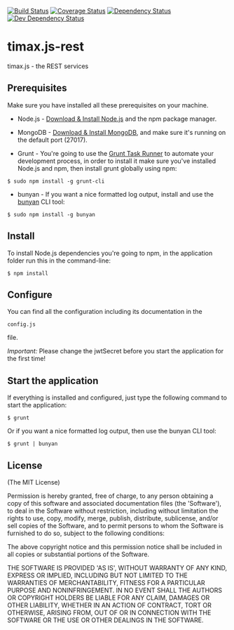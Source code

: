 [![Build Status](https://travis-ci.org/benjaminlutz/timax.js-rest.svg)](https://travis-ci.org/benjaminlutz/timax.js-rest)
[![Coverage Status](https://coveralls.io/repos/benjaminlutz/timax.js-rest/badge.svg)](https://coveralls.io/r/benjaminlutz/timax.js-rest)
[![Dependency Status](https://david-dm.org/benjaminlutz/timax.js-rest/status.png)](https://david-dm.org/benjaminlutz/timax.js-rest)
[![Dev Dependency Status](https://david-dm.org/benjaminlutz/timax.js-rest/dev-status.png)](https://david-dm.org/benjaminlutz/timax.js-rest)

# timax.js-rest
timax.js - the REST services

## Prerequisites
Make sure you have installed all these prerequisites on your machine.

* Node.js - [Download & Install Node.js](http://www.nodejs.org/download/) and the npm package manager.
* MongoDB - [Download & Install MongoDB](http://www.mongodb.org/downloads), and make sure it's running on the default port (27017).

* Grunt - You're going to use the [Grunt Task Runner](http://gruntjs.com/) to automate your development process, in order to install it make sure you've installed Node.js and npm, then install grunt globally using npm:

```
$ sudo npm install -g grunt-cli
```

* bunyan - If you want a nice formatted log output, install and use the [bunyan](https://github.com/trentm/node-bunyan) CLI tool:

```
$ sudo npm install -g bunyan
```

## Install
To install Node.js dependencies you're going to npm, in the application folder run this in the command-line:

```
$ npm install
```

## Configure
You can find all the configuration including its documentation in the 

```
config.js
```

file.

*Important:* Please change the jwtSecret before you start the application for the first time!

## Start the application
If everything is installed and configured, just type the following command to start the application:

```
$ grunt
```

Or if you want a nice formatted log output, then use the bunyan CLI tool:

```
$ grunt | bunyan
```

## License
(The MIT License)

Permission is hereby granted, free of charge, to any person obtaining
a copy of this software and associated documentation files (the
'Software'), to deal in the Software without restriction, including
without limitation the rights to use, copy, modify, merge, publish,
distribute, sublicense, and/or sell copies of the Software, and to
permit persons to whom the Software is furnished to do so, subject to
the following conditions:

The above copyright notice and this permission notice shall be
included in all copies or substantial portions of the Software.

THE SOFTWARE IS PROVIDED 'AS IS', WITHOUT WARRANTY OF ANY KIND,
EXPRESS OR IMPLIED, INCLUDING BUT NOT LIMITED TO THE WARRANTIES OF
MERCHANTABILITY, FITNESS FOR A PARTICULAR PURPOSE AND NONINFRINGEMENT.
IN NO EVENT SHALL THE AUTHORS OR COPYRIGHT HOLDERS BE LIABLE FOR ANY
CLAIM, DAMAGES OR OTHER LIABILITY, WHETHER IN AN ACTION OF CONTRACT,
TORT OR OTHERWISE, ARISING FROM, OUT OF OR IN CONNECTION WITH THE
SOFTWARE OR THE USE OR OTHER DEALINGS IN THE SOFTWARE.
